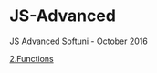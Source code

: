 # JS-Advanced
JS Advanced Softuni - October 2016

[2.Functions](https://github.com/boris-vasilev/JS-Advanced/tree/master/2.Functions)
